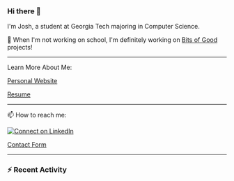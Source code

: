 ### Hi there 👋

I'm Josh, a student at Georgia Tech majoring in Computer Science.

🔭 When I'm not working on school, I'm definitely working on [Bits of Good](https://bitsofgood.org) projects!

---

Learn More About Me:

[Personal Website](https://mcfarl.in)

[Resume](https://www.dropbox.com/s/xak4fdv0h2ghhhy/JoshuaMcFarlin_Resume.pdf?dl=0)

---

📫 How to reach me:

[![Connect on LinkedIn](https://img.shields.io/badge/--linkedin?label=LinkedIn&logo=LinkedIn&style=social)](https://www.linkedin.com/in/joshmcfarlin)

[Contact Form](https://mcfarl.in/contact)

---

### :zap: Recent Activity

<!--START_SECTION:activity-->

